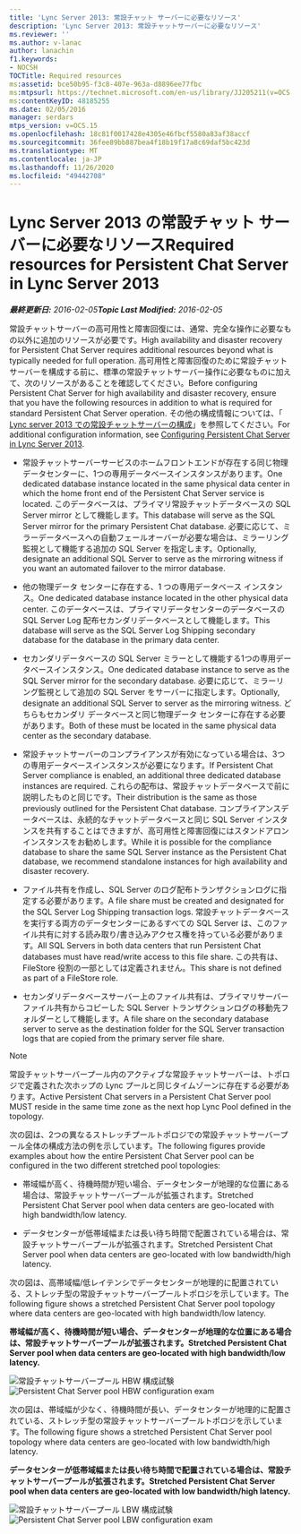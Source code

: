 ```yaml
---
title: 'Lync Server 2013: 常設チャット サーバーに必要なリソース'
description: 'Lync Server 2013: 常設チャットサーバーに必要なリソース'
ms.reviewer: ''
ms.author: v-lanac
author: lanachin
f1.keywords:
- NOCSH
TOCTitle: Required resources
ms:assetid: bce50b95-f3c8-407e-963a-d8896ee77fbc
ms:mtpsurl: https://technet.microsoft.com/en-us/library/JJ205211(v=OCS.15)
ms:contentKeyID: 48185255
ms.date: 02/05/2016
manager: serdars
mtps_version: v=OCS.15
ms.openlocfilehash: 18c81f0017428e4305e46fbcf5580a83af38accf
ms.sourcegitcommit: 36fee89bb887bea4f18b19f17a8c69daf5bc423d
ms.translationtype: MT
ms.contentlocale: ja-JP
ms.lasthandoff: 11/26/2020
ms.locfileid: "49442708"
---
```

# <a name="required-resources-for-persistent-chat-server-in-lync-server-2013"></a><span data-ttu-id="06477-103">Lync Server 2013 の常設チャット サーバーに必要なリソース</span><span class="sxs-lookup"><span data-stu-id="06477-103">Required resources for Persistent Chat Server in Lync Server 2013</span></span>

<div data-xmlns="http://www.w3.org/1999/xhtml">

<div class="topic" data-xmlns="http://www.w3.org/1999/xhtml" data-msxsl="urn:schemas-microsoft-com:xslt" data-cs="https://msdn.microsoft.com/">

<div data-asp="https://msdn2.microsoft.com/asp">



</div>

<div id="mainSection">

<div id="mainBody"><span data-ttu-id="06477-104">

<span> </span></span><span class="sxs-lookup"><span data-stu-id="06477-104">

<span> </span></span></span>

<span data-ttu-id="06477-105">_**最終更新日:** 2016-02-05_</span><span class="sxs-lookup"><span data-stu-id="06477-105">_**Topic Last Modified:** 2016-02-05_</span></span>

<span data-ttu-id="06477-106">常設チャットサーバーの高可用性と障害回復には、通常、完全な操作に必要なもの以外に追加のリソースが必要です。</span><span class="sxs-lookup"><span data-stu-id="06477-106">High availability and disaster recovery for Persistent Chat Server requires additional resources beyond what is typically needed for full operation.</span></span> <span data-ttu-id="06477-107">高可用性と障害回復のために常設チャットサーバーを構成する前に、標準の常設チャットサーバー操作に必要なものに加えて、次のリソースがあることを確認してください。</span><span class="sxs-lookup"><span data-stu-id="06477-107">Before configuring Persistent Chat Server for high availability and disaster recovery, ensure that you have the following resources in addition to what is required for standard Persistent Chat Server operation.</span></span> <span data-ttu-id="06477-108">その他の構成情報については、「 [Lync server 2013 での常設チャットサーバーの構成](lync-server-2013-configuring-persistent-chat-server.md)」を参照してください。</span><span class="sxs-lookup"><span data-stu-id="06477-108">For additional configuration information, see [Configuring Persistent Chat Server in Lync Server 2013](lync-server-2013-configuring-persistent-chat-server.md).</span></span>

  - <span data-ttu-id="06477-109">常設チャットサーバーサービスのホームフロントエンドが存在する同じ物理データセンターに、1つの専用データベースインスタンスがあります。</span><span class="sxs-lookup"><span data-stu-id="06477-109">One dedicated database instance located in the same physical data center in which the home front end of the Persistent Chat Server service is located.</span></span> <span data-ttu-id="06477-110">このデータベースは、プライマリ常設チャットデータベースの SQL Server mirror として機能します。</span><span class="sxs-lookup"><span data-stu-id="06477-110">This database will serve as the SQL Server mirror for the primary Persistent Chat database.</span></span> <span data-ttu-id="06477-111">必要に応じて、ミラーデータベースへの自動フェールオーバーが必要な場合は、ミラーリング監視として機能する追加の SQL Server を指定します。</span><span class="sxs-lookup"><span data-stu-id="06477-111">Optionally, designate an additional SQL Server to serve as the mirroring witness if you want an automated failover to the mirror database.</span></span>

  - <span data-ttu-id="06477-112">他の物理データ センターに存在する、1 つの専用データベース インスタンス。</span><span class="sxs-lookup"><span data-stu-id="06477-112">One dedicated database instance located in the other physical data center.</span></span> <span data-ttu-id="06477-113">このデータベースは、プライマリデータセンターのデータベースの SQL Server Log 配布セカンダリデータベースとして機能します。</span><span class="sxs-lookup"><span data-stu-id="06477-113">This database will serve as the SQL Server Log Shipping secondary database for the database in the primary data center.</span></span>

  - <span data-ttu-id="06477-114">セカンダリデータベースの SQL Server ミラーとして機能する1つの専用データベースインスタンス。</span><span class="sxs-lookup"><span data-stu-id="06477-114">One dedicated database instance to serve as the SQL Server mirror for the secondary database.</span></span> <span data-ttu-id="06477-115">必要に応じて、ミラーリング監視として追加の SQL Server をサーバーに指定します。</span><span class="sxs-lookup"><span data-stu-id="06477-115">Optionally, designate an additional SQL Server to server as the mirroring witness.</span></span> <span data-ttu-id="06477-116">どちらもセカンダリ データベースと同じ物理データ センターに存在する必要があります。</span><span class="sxs-lookup"><span data-stu-id="06477-116">Both of these must be located in the same physical data center as the secondary database.</span></span>

  - <span data-ttu-id="06477-117">常設チャットサーバーのコンプライアンスが有効になっている場合は、3つの専用データベースインスタンスが必要になります。</span><span class="sxs-lookup"><span data-stu-id="06477-117">If Persistent Chat Server compliance is enabled, an additional three dedicated database instances are required.</span></span> <span data-ttu-id="06477-118">これらの配布は、常設チャットデータベースで前に説明したものと同じです。</span><span class="sxs-lookup"><span data-stu-id="06477-118">Their distribution is the same as those previously outlined for the Persistent Chat database.</span></span> <span data-ttu-id="06477-119">コンプライアンスデータベースは、永続的なチャットデータベースと同じ SQL Server インスタンスを共有することはできますが、高可用性と障害回復にはスタンドアロンインスタンスをお勧めします。</span><span class="sxs-lookup"><span data-stu-id="06477-119">While it is possible for the compliance database to share the same SQL Server instance as the Persistent Chat database, we recommend standalone instances for high availability and disaster recovery.</span></span>

  - <span data-ttu-id="06477-120">ファイル共有を作成し、SQL Server のログ配布トランザクションログに指定する必要があります。</span><span class="sxs-lookup"><span data-stu-id="06477-120">A file share must be created and designated for the SQL Server Log Shipping transaction logs.</span></span> <span data-ttu-id="06477-121">常設チャットデータベースを実行する両方のデータセンターにあるすべての SQL Server は、このファイル共有に対する読み取り/書き込みアクセス権を持っている必要があります。</span><span class="sxs-lookup"><span data-stu-id="06477-121">All SQL Servers in both data centers that run Persistent Chat databases must have read/write access to this file share.</span></span> <span data-ttu-id="06477-122">この共有は、FileStore 役割の一部としては定義されません。</span><span class="sxs-lookup"><span data-stu-id="06477-122">This share is not defined as part of a FileStore role.</span></span>

  - <span data-ttu-id="06477-123">セカンダリデータベースサーバー上のファイル共有は、プライマリサーバーファイル共有からコピーした SQL Server トランザクションログの移動先フォルダーとして機能します。</span><span class="sxs-lookup"><span data-stu-id="06477-123">A file share on the secondary database server to serve as the destination folder for the SQL Server transaction logs that are copied from the primary server file share.</span></span>

<div>


> [!NOTE]  
> <span data-ttu-id="06477-124">常設チャットサーバープール内のアクティブな常設チャットサーバーは、トポロジで定義された次ホップの Lync プールと同じタイムゾーンに存在する必要があります。</span><span class="sxs-lookup"><span data-stu-id="06477-124">Active Persistent Chat servers in a Persistent Chat Server pool MUST reside in the same time zone as the next hop Lync Pool defined in the topology.</span></span>



</div>

<span data-ttu-id="06477-125">次の図は、2つの異なるストレッチプールトポロジでの常設チャットサーバープール全体の構成方法の例を示しています。</span><span class="sxs-lookup"><span data-stu-id="06477-125">The following figures provide examples about how the entire Persistent Chat Server pool can be configured in the two different stretched pool topologies:</span></span>

  - <span data-ttu-id="06477-126">帯域幅が高く、待機時間が短い場合、データセンターが地理的な位置にある場合は、常設チャットサーバープールが拡張されます。</span><span class="sxs-lookup"><span data-stu-id="06477-126">Stretched Persistent Chat Server pool when data centers are geo-located with high bandwidth/low latency.</span></span>

  - <span data-ttu-id="06477-127">データセンターが低帯域幅または長い待ち時間で配置されている場合は、常設チャットサーバープールが拡張されます。</span><span class="sxs-lookup"><span data-stu-id="06477-127">Stretched Persistent Chat Server pool when data centers are geo-located with low bandwidth/high latency.</span></span>

<span data-ttu-id="06477-128">次の図は、高帯域幅/低レイテンシでデータセンターが地理的に配置されている、ストレッチ型の常設チャットサーバープールトポロジを示しています。</span><span class="sxs-lookup"><span data-stu-id="06477-128">The following figure shows a stretched Persistent Chat Server pool topology where data centers are geo-located with high bandwidth/low latency.</span></span>

<span data-ttu-id="06477-129">**帯域幅が高く、待機時間が短い場合、データセンターが地理的な位置にある場合は、常設チャットサーバープールが拡張されます。**</span><span class="sxs-lookup"><span data-stu-id="06477-129">**Stretched Persistent Chat Server pool when data centers are geo-located with high bandwidth/low latency.**</span></span>

<span data-ttu-id="06477-130">![常設チャットサーバープール HBW 構成試験](images/JJ205211.55d10910-c824-41e6-bed2-08d13a2abd65(OCS.15).jpg "常設チャットサーバープール HBW 構成試験")</span><span class="sxs-lookup"><span data-stu-id="06477-130">![Persistent Chat Server pool HBW configuration exam](images/JJ205211.55d10910-c824-41e6-bed2-08d13a2abd65(OCS.15).jpg "Persistent Chat Server pool HBW configuration exam")</span></span>

<span data-ttu-id="06477-131">次の図は、帯域幅が少なく、待機時間が長い、データセンターが地理的に配置されている、ストレッチ型の常設チャットサーバープールトポロジを示しています。</span><span class="sxs-lookup"><span data-stu-id="06477-131">The following figure shows a stretched Persistent Chat Server pool topology where data centers are geo-located with low bandwidth/high latency.</span></span>

<span data-ttu-id="06477-132">**データセンターが低帯域幅または長い待ち時間で配置されている場合は、常設チャットサーバープールが拡張されます。**</span><span class="sxs-lookup"><span data-stu-id="06477-132">**Stretched Persistent Chat Server pool when data centers are geo-located with low bandwidth/high latency.**</span></span>

<span data-ttu-id="06477-133">![常設チャットサーバープール LBW 構成試験](images/JJ205211.586b0a3a-3767-4991-944f-ee54389512aa(OCS.15).jpg "常設チャットサーバープール LBW 構成試験")</span><span class="sxs-lookup"><span data-stu-id="06477-133">![Persistent Chat Server pool LBW configuration exam](images/JJ205211.586b0a3a-3767-4991-944f-ee54389512aa(OCS.15).jpg "Persistent Chat Server pool LBW configuration exam")</span></span>

<span data-ttu-id="06477-134"></div>

<span> </span>

</div>

</div>

</span><span class="sxs-lookup"><span data-stu-id="06477-134"></div>

<span> </span>

</div>

</div>

</span></span></div>

